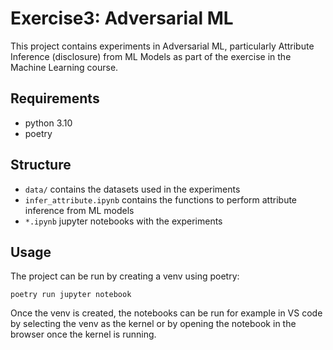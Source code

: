 # Exercise3: Adversarial ML

This project contains experiments in Adversarial ML, particularly Attribute Inference (disclosure) from ML Models as part of the exercise in the Machine Learning course.

## Requirements

* python 3.10
* poetry 

## Structure

* `data/` contains the datasets used in the experiments
* `infer_attribute.ipynb` contains the functions to perform attribute inference from ML models
* `*.ipynb` jupyter notebooks with the experiments  


## Usage

The project can be run by creating a venv using poetry: 

```
poetry run jupyter notebook 
```

Once the venv is created, the notebooks can be run for example in VS code by selecting the venv as the kernel or by opening the notebook in the browser once the kernel is running.